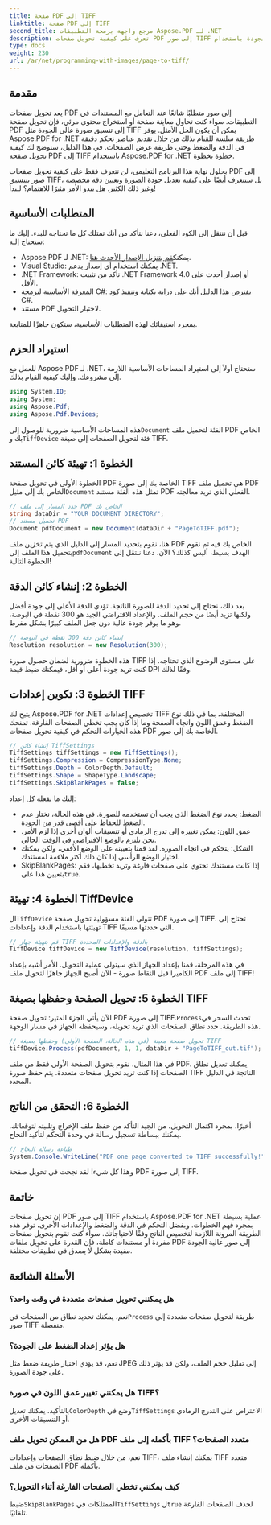 ```yaml
---
title: صفحة PDF إلى TIFF
linktitle: صفحة PDF إلى TIFF
second_title: مرجع واجهة برمجة التطبيقات Aspose.PDF لـ .NET
description: تعرف على كيفية تحويل صفحات PDF إلى صور TIFF عالية الجودة باستخدام Aspose.PDF لـ .NET. يغطي هذا الدليل خطوة بخطوة الدقة والضغط والمزيد.
type: docs
weight: 230
url: /ar/net/programming-with-images/page-to-tiff/
---
```

## مقدمة

يعد تحويل صفحات PDF إلى صور متطلبًا شائعًا عند التعامل مع المستندات في التطبيقات. سواء كنت تحاول معاينة صفحة أو استخراج محتوى مرئي، فإن تحويل صفحة PDF إلى تنسيق صورة عالي الجودة مثل TIFF يمكن أن يكون الحل الأمثل. يوفر Aspose.PDF for .NET طريقة سلسة للقيام بذلك من خلال تقديم عناصر تحكم دقيقة في الدقة والضغط وحتى طريقة عرض الصفحات. في هذا الدليل، سنوضح لك كيفية تحويل صفحة PDF إلى TIFF باستخدام Aspose.PDF for .NET خطوة بخطوة.

بحلول نهاية هذا البرنامج التعليمي، لن تتعرف فقط على كيفية تحويل صفحات PDF إلى صور بتنسيق TIFF، بل ستتعرف أيضًا على كيفية تعديل جودة الصورة وتعيين دقة مخصصة وغير ذلك الكثير. هل يبدو الأمر مثيرًا للاهتمام؟ لنبدأ!

## المتطلبات الأساسية

قبل أن ننتقل إلى الكود الفعلي، دعنا نتأكد من أنك تمتلك كل ما تحتاجه للبدء. إليك ما ستحتاج إليه:

-  Aspose.PDF لـ .NET: يمكنك[قم بتنزيل الإصدار الأحدث هنا](https://releases.aspose.com/pdf/net/).
- Visual Studio: يمكنك استخدام أي إصدار يدعم .NET.
- .NET Framework: تأكد من تثبيت .NET Framework 4.0 أو إصدار أحدث على الأقل.
- المعرفة الأساسية لبرمجة C#: يفترض هذا الدليل أنك على دراية بكتابة وتنفيذ كود C#.
- مستند PDF لاختبار التحويل.

بمجرد استيفائك لهذه المتطلبات الأساسية، ستكون جاهزًا للمتابعة.

## استيراد الحزم

للعمل مع Aspose.PDF لـ .NET، ستحتاج أولاً إلى استيراد المساحات الأساسية اللازمة إلى مشروعك. وإليك كيفية القيام بذلك.

```csharp
using System.IO;
using System;
using Aspose.Pdf;
using Aspose.Pdf.Devices;
```

 هذه المساحات الأساسية ضرورية للوصول إلى`Document` الفئة لتحميل ملف PDF الخاص بك و`TiffDevice` فئة لتحويل الصفحات إلى صيغة TIFF.

## الخطوة 1: تهيئة كائن المستند

 الخطوة الأولى في تحويل صفحة PDF الخاصة بك إلى صورة TIFF هي تحميل ملف PDF الخاص بك إلى مثيل`Document` تمثل هذه الفئة مستند PDF الفعلي الذي تريد معالجته.

```csharp
// حدد المسار إلى ملف PDF الخاص بك
string dataDir = "YOUR DOCUMENT DIRECTORY";
// تحميل مستند PDF
Document pdfDocument = new Document(dataDir + "PageToTIFF.pdf");
```

 هنا، نقوم بتحديد المسار إلى الدليل الذي يتم تخزين ملف PDF الخاص بك فيه ثم نقوم بتحميل هذا الملف إلى`pdfDocument` الهدف بسيط، أليس كذلك؟ الآن، دعنا ننتقل إلى الخطوة التالية!

## الخطوة 2: إنشاء كائن الدقة

بعد ذلك، نحتاج إلى تحديد الدقة للصورة الناتجة. تؤدي الدقة الأعلى إلى جودة أفضل ولكنها تزيد أيضًا من حجم الملف. والإعداد الافتراضي الجيد هو 300 نقطة في البوصة، وهو ما يوفر جودة عالية دون جعل الملف كبيرًا بشكل مفرط.

```csharp
// إنشاء كائن دقة 300 نقطة في البوصة
Resolution resolution = new Resolution(300);
```

هذه الخطوة ضرورية لضمان حصول صورة TIFF على مستوى الوضوح الذي تحتاجه. إذا كنت تريد جودة أعلى أو أقل، فيمكنك ضبط قيمة DPI وفقًا لذلك.

## الخطوة 3: تكوين إعدادات TIFF

يتيح لك Aspose.PDF for .NET تخصيص إعدادات TIFF المختلفة، بما في ذلك نوع الضغط وعمق اللون واتجاه الصفحة وما إذا كان يجب تخطي الصفحات الفارغة. تمنحك هذه الخيارات التحكم في كيفية تحويل صفحات PDF الخاصة بك إلى صور.

```csharp
// إنشاء كائن TiffSettings
TiffSettings tiffSettings = new TiffSettings();
tiffSettings.Compression = CompressionType.None;
tiffSettings.Depth = ColorDepth.Default;
tiffSettings.Shape = ShapeType.Landscape;
tiffSettings.SkipBlankPages = false;
```

إليك ما يفعله كل إعداد:
- الضغط: يحدد نوع الضغط الذي يجب أن تستخدمه للصورة. في هذه الحالة، نختار عدم الضغط للحفاظ على أقصى قدر من الجودة.
- عمق اللون: يمكن تغييره إلى تدرج الرمادي أو تنسيقات ألوان أخرى إذا لزم الأمر. نحن نلتزم بالوضع الافتراضي في الوقت الحالي.
- الشكل: يتحكم في اتجاه الصورة. لقد قمنا بتعيينه على الوضع الأفقي، ولكن يمكنك اختيار الوضع الرأسي إذا كان ذلك أكثر ملاءمة لمستندك.
-  SkipBlankPages: إذا كانت مستندك تحتوي على صفحات فارغة وتريد تخطيها، فقم بتعيين هذا على`true`.

## الخطوة 4: تهيئة TiffDevice

 ال`TiffDevice` تتولى الفئة مسؤولية تحويل صفحة PDF إلى صورة TIFF. تحتاج إلى تهيئتها باستخدام الدقة وإعدادات TIFF التي حددتها مسبقًا.

```csharp
// قم بتهيئة جهاز TIFF بالدقة والإعدادات المحددة
TiffDevice tiffDevice = new TiffDevice(resolution, tiffSettings);
```

في هذه المرحلة، قمنا بإعداد الجهاز الذي سيتولى عملية التحويل. الأمر أشبه بإعداد الكاميرا قبل التقاط صورة - الآن أصبح الجهاز جاهزًا لتحويل ملف PDF إلى ملف TIFF!

## الخطوة 5: تحويل الصفحة وحفظها بصيغة TIFF

 الآن يأتي الجزء المثير: تحويل صفحة PDF إلى صورة TIFF.`Process`تحدث السحر في هذه الطريقة. حدد نطاق الصفحات الذي تريد تحويله، وسيحفظه الجهاز في مسار الوجهة.

```csharp
// تحويل صفحة معينة (في هذه الحالة، الصفحة الأولى) وحفظها بصيغة TIFF
tiffDevice.Process(pdfDocument, 1, 1, dataDir + "PageToTIFF_out.tif");
```

في هذا المثال، نقوم بتحويل الصفحة الأولى فقط من ملف PDF. يمكنك تعديل نطاق الصفحات إذا كنت تريد تحويل صفحات متعددة. يتم حفظ صورة TIFF الناتجة في الدليل المحدد.

## الخطوة 6: التحقق من الناتج

أخيرًا، بمجرد اكتمال التحويل، من الجيد التأكد من حفظ ملف الإخراج وتلبيته لتوقعاتك. يمكنك ببساطة تسجيل رسالة في وحدة التحكم لتأكيد النجاح.

```csharp
// طباعة رسالة النجاح
System.Console.WriteLine("PDF one page converted to TIFF successfully!");
```

وهذا كل شيء! لقد نجحت في تحويل صفحة PDF إلى صورة TIFF.

## خاتمة

إن تحويل صفحات PDF إلى صور TIFF باستخدام Aspose.PDF for .NET عملية بسيطة بمجرد فهم الخطوات. وبفضل التحكم في الدقة والضغط والإعدادات الأخرى، توفر هذه الطريقة المرونة اللازمة لتخصيص الناتج وفقًا لاحتياجاتك. سواء كنت تقوم بتحويل صفحات مفردة أو مستندات كاملة، فإن القدرة على تحويل ملفات PDF إلى صور عالية الجودة مفيدة بشكل لا يصدق في تطبيقات مختلفة.

## الأسئلة الشائعة

### هل يمكنني تحويل صفحات متعددة في وقت واحد؟
 نعم، يمكنك تحديد نطاق من الصفحات في`Process` طريقة لتحويل صفحات متعددة إلى صور TIFF منفصلة.

### هل يؤثر إعداد الضغط على الجودة؟
نعم، قد يؤدي اختيار طريقة ضغط مثل JPEG إلى تقليل حجم الملف، ولكن قد يؤثر ذلك على جودة الصورة.

### هل يمكنني تغيير عمق اللون في صورة TIFF؟
 بالتأكيد. يمكنك تعديل`ColorDepth` وضع في`TiffSettings` الاعتراض على التدرج الرمادي أو التنسيقات الأخرى.

### هل من الممكن تحويل ملف PDF بأكمله إلى ملف TIFF متعدد الصفحات؟
نعم، من خلال ضبط نطاق الصفحات وإعدادات TIFF، يمكنك إنشاء ملف TIFF متعدد الصفحات من ملف PDF بأكمله.

### كيف يمكنني تخطي الصفحات الفارغة أثناء التحويل؟
 ضبط`SkipBlankPages` الممتلكات في`TiffSettings` ل`true` لحذف الصفحات الفارغة تلقائيًا.
